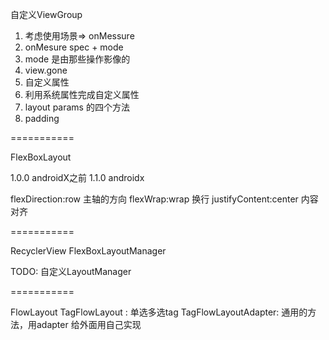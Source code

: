 自定义ViewGroup

1. 考虑使用场景=> onMessure
2. onMesure spec + mode
3. mode 是由那些操作影像的
4. view.gone
5. 自定义属性
6. 利用系统属性完成自定义属性
7. layout params 的四个方法
8. padding

===========

FlexBoxLayout

1.0.0 androidX之前
1.1.0 androidx

flexDirection:row 主轴的方向
flexWrap:wrap 换行
justifyContent:center 内容对齐

===========

RecyclerView  FlexBoxLayoutManager

TODO: 自定义LayoutManager

===========

FlowLayout
TagFlowLayout : 单选多选tag
TagFlowLayoutAdapter:
    通用的方法，用adapter 给外面用自己实现